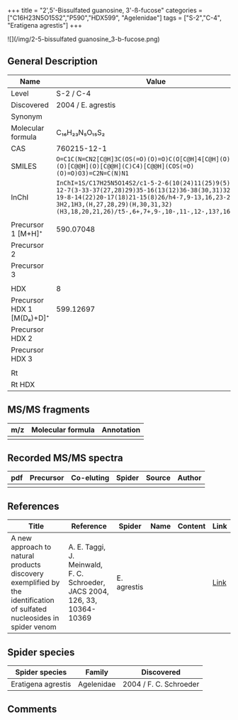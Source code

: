 +++
title = "2',5'-Bissulfated guanosine, 3'-ß-fucose"
categories = ["C16H23N5O15S2","P590","HDX599",
"Agelenidae"]
tags = ["S-2","C-4",
"Eratigena agrestis"]
+++

![](/img/2-5-bissulfated guanosine_3-b-fucose.png)

## General Description

| Name                      | Value              |
|---------------------------|--------------------|
| Level                     | S-2 / C-4                |
| Discovered                | 2004 / E. agrestis |
| Synonym                   |                    |
| Molecular formula         | C₁₆H₂₃N₅O₁₅S₂      |
| CAS                       | 760215-12-1        |
| SMILES | `O=C1C(N=CN2[C@H]3C(OS(=O)(O)=O)C(O[C@H]4[C@H](O)[C@@H](O)[C@@H](O)[C@@H](C)C4)[C@@H](COS(=O)(O)=O)O3)=C2N=C(N)N1`  |
| InChI  | `InChI=1S/C17H25N5O14S2/c1-5-2-6(10(24)11(25)9(5)23)34-12-7(3-33-37(27,28)29)35-16(13(12)36-38(30,31)32)22-4-19-8-14(22)20-17(18)21-15(8)26/h4-7,9-13,16,23-25H,2-3H2,1H3,(H,27,28,29)(H,30,31,32)(H3,18,20,21,26)/t5-,6+,7+,9-,10-,11-,12-,13?,16+/m0/s1`  |
|                           |                    |
| Precursor 1 [M+H]⁺        | 590.07048          |
| Precursor 2               |                    |
| Precursor 3               |                    |
|                           |                    |
| HDX                       | 8                  |
| Precursor HDX 1 [M(D₈)+D]⁺ | 599.12697          |
| Precursor HDX 2           |                    |
| Precursor HDX 3           |                    |
|                           |                    |
| Rt                        |                    |
| Rt HDX                    |                    |

## MS/MS fragments

| m/z | Molecular formula | Annotation |
|-----|-------------------|------------|
|     |                   |            |

## Recorded MS/MS spectra

| pdf | Precursor | Co-eluting | Spider | Source | Author |
|-----|-----------|------------|--------|--------|--------|
|     |           |            |        |        |        |

## References

| Title                                                                                                                  | Reference                                                                  | Spider      | Name | Content | Link                                           |
|------------------------------------------------------------------------------------------------------------------------|----------------------------------------------------------------------------|-------------|------|---------|------------------------------------------------|
| A new approach to natural products discovery exemplified by the identification of sulfated nucleosides in spider venom | A. E. Taggi, J. Meinwald, F. C. Schroeder, JACS 2004, 126, 33, 10364-10369 | E. agrestis |      |         | [Link](https://pubs.acs.org/doi/abs/10.1021/ja047416n) |

## Spider species

| Spider species     | Family       | Discovered             |
|--------------------|--------------|------------------------|
| Eratigena agrestis | Agelenidae | 2004 / F. C. Schroeder |

## Comments
